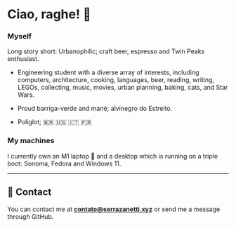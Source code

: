 
# Ciao, raghe! 👋

### Myself

Long story short: Urbanophilic; craft beer, espresso and Twin Peaks enthusiast.

- Engineering student with a diverse array of interests, including computers, architecture, cooking, languages, beer, reading, writing, LEGOs, collecting, music, movies, urban planning, baking, cats, and Star Wars.

- Proud barriga-verde and mané; alvinegro do Estreito.

- Poliglot; 🇧🇷 🇺🇸 🇮🇹 🇫🇷

### My machines

I currently own an M1 laptop  and a desktop which is running on a triple boot: Sonoma, Fedora and Windows 11.

***

## 🔗 Contact

You can contact me at **contato@serrazanetti.xyz** or send me a message through GitHub.
